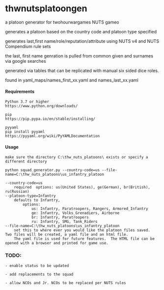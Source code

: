 # thwnutsplatoongen
a platoon generator for twohourwargames NUTS gameo

generates a platoon based on the country code and platoon type specified 

generates last,first name/role/reputation/attribute using NUTS v4 and NUTS Compendium rule sets

the last, first name genration is pulled from common given and surnames via google searches

generated via tables that can be replicated with manual six sided dice roles. 

found in yaml_maps/names_first_xx.yaml and names_last_xx.yaml

#### Requirements

    Python 3.7 or higher 
    https://www.python.org/downloads/

    pip
    https://pip.pypa.io/en/stable/installing/

    pyyaml
    pip install pyyaml
    https://pyyaml.org/wiki/PyYAMLDocumentation

   

#### Usage

    make sure the directory C:\thw_nuts_platoons\ exists or specify a different directory

    python squad_generator.py --country-code=us --file-name=C:\thw_nuts_platoons\us_infantry_platoon

    --country-code=us 
        required  options: us(United States), ge(German), br(British), ru(Russian)
    --platoon-type=Infantry
        defaults to Infantry, 
            options: 
                us: Infantry, Paratroopers, Rangers, Armored_Infantry
                ge: Infantry, Volks_Grenadiers, Airborne
                br: Infantry, Paratroopers
                ru: Infantry, SMG, Tank_Riders
    --file-name=C:\thw_nuts_platoons\us_infantry_platoon
        set this to where ever you would like the platoon files saved.  Two files will be created, a yaml file and an html file.  
        The yaml file is used for future features.  The HTML file can be opened with a browser and printed for game use.


### TODO:
    - enable status to be updated

    - add replacements to the squad

    - allow NCOs and Jr. NCOs to be replaced per NUTS rules
    
